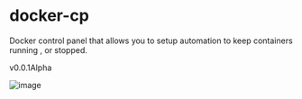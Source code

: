 # docker-cp
Docker control panel that allows you to setup automation to keep containers running , or stopped.

v0.0.1Alpha

![image](https://github.com/ItsHass/docker-cp/assets/88739447/5b6c38ba-de1e-47b7-bafa-41c6f7358894)
